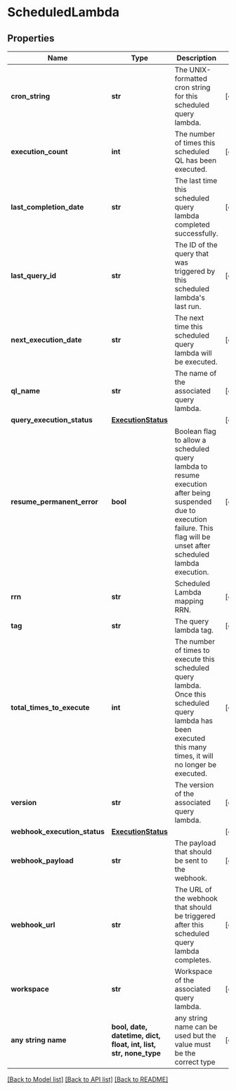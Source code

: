 # ScheduledLambda


## Properties
Name | Type | Description | Notes
------------ | ------------- | ------------- | -------------
**cron_string** | **str** | The UNIX-formatted cron string for this scheduled query lambda. | [optional] 
**execution_count** | **int** | The number of times this scheduled QL has been executed. | [optional] 
**last_completion_date** | **str** | The last time this scheduled query lambda completed successfully. | [optional] 
**last_query_id** | **str** | The ID of the query that was triggered by this scheduled lambda&#39;s last run. | [optional] 
**next_execution_date** | **str** | The next time this scheduled query lambda will be executed. | [optional] 
**ql_name** | **str** | The name of the associated query lambda. | [optional] 
**query_execution_status** | [**ExecutionStatus**](ExecutionStatus.md) |  | [optional] 
**resume_permanent_error** | **bool** | Boolean flag to allow a scheduled query lambda to resume execution after being suspended due to execution failure. This flag will be unset after scheduled lambda execution. | [optional] 
**rrn** | **str** | Scheduled Lambda mapping RRN. | [optional] 
**tag** | **str** | The query lambda tag. | [optional] 
**total_times_to_execute** | **int** | The number of times to execute this scheduled query lambda. Once this scheduled query lambda has been executed this many times, it will no longer be executed. | [optional] 
**version** | **str** | The version of the associated query lambda. | [optional] 
**webhook_execution_status** | [**ExecutionStatus**](ExecutionStatus.md) |  | [optional] 
**webhook_payload** | **str** | The payload that should be sent to the webhook. | [optional] 
**webhook_url** | **str** | The URL of the webhook that should be triggered after this scheduled query lambda completes. | [optional] 
**workspace** | **str** | Workspace of the associated query lambda. | [optional] 
**any string name** | **bool, date, datetime, dict, float, int, list, str, none_type** | any string name can be used but the value must be the correct type | [optional]

[[Back to Model list]](../README.md#documentation-for-models) [[Back to API list]](../README.md#documentation-for-api-endpoints) [[Back to README]](../README.md)


